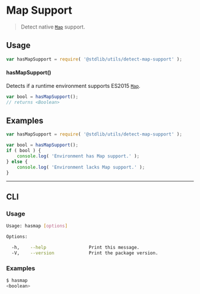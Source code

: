 # Map Support

> Detect native [`Map`][map] support.


<!-- <usage> -->

## Usage

``` javascript
var hasMapSupport = require( '@stdlib/utils/detect-map-support' );
```

#### hasMapSupport()

Detects if a runtime environment supports ES2015 [`Map`][map].

``` javascript
var bool = hasMapSupport();
// returns <Boolean>
```

<!-- </usage> -->


<!-- <examples> -->

## Examples

``` javascript
var hasMapSupport = require( '@stdlib/utils/detect-map-support' );

var bool = hasMapSupport();
if ( bool ) {
    console.log( 'Environment has Map support.' );
} else {
    console.log( 'Environment lacks Map support.' );
}
```

<!-- </examples> -->


---

<!-- <cli> -->

## CLI

<!-- <usage> -->

### Usage

``` bash
Usage: hasmap [options]

Options:

  -h,    --help                Print this message.
  -V,    --version             Print the package version.
```

<!-- </usage> -->

<!-- <examples> -->

### Examples

``` bash
$ hasmap
<boolean>
```

<!-- </examples> -->

<!-- </cli> -->


<!-- <links> -->

[map]: https://developer.mozilla.org/en-US/docs/Web/JavaScript/Reference/Global_Objects/Map

<!-- </links> -->
